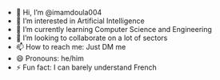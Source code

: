 - 👋 Hi, I’m @imamdoula004
- 👀 I’m interested in Artificial Intelligence 
- 🌱 I’m currently learning Computer Science and Engineering 
- 💞️ I’m looking to collaborate on a lot of sectors 
- 📫 How to reach me: Just DM me 
- 😄 Pronouns: he/him 
- ⚡ Fun fact: I can barely understand French 

<!---
imamdoula004/imamdoula004 is a ✨ special ✨ repository because its `README.md` (this file) appears on your GitHub profile.
You can click the Preview link to take a look at your changes.
--->
